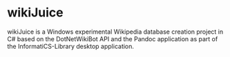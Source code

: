 # wikiJuice
wikiJuice is a Windows experimental Wikipedia database creation project in C# based on the DotNetWikiBot API and the Pandoc application as part of the InformatiCS-Library desktop application.
